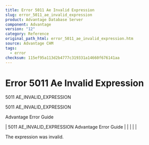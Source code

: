 ```yaml
---
title: Error 5011 Ae Invalid Expression
slug: error_5011_ae_invalid_expression
product: Advantage Database Server
component: Advantage
version: "12"
category: Reference
original_path_html: error_5011_ae_invalid_expression.htm
source: Advantage CHM
tags:
  - error
checksum: 115ef95a113d2b4777c319331a14660f676141aa
---
```


# Error 5011 Ae Invalid Expression

5011 AE\_INVALID\_EXPRESSION

5011 AE\_INVALID\_EXPRESSION

Advantage Error Guide

| 5011 AE\_INVALID\_EXPRESSION  Advantage Error Guide |  |  |  |  |

The expression was invalid.
